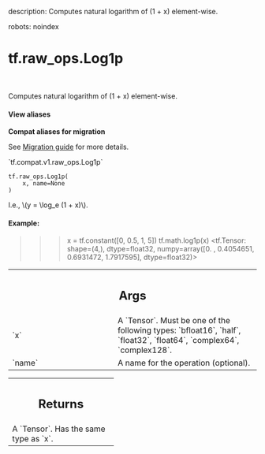description: Computes natural logarithm of (1 + x) element-wise.

robots: noindex

# tf.raw_ops.Log1p

<!-- Insert buttons and diff -->

<table class="tfo-notebook-buttons tfo-api nocontent" align="left">

</table>



Computes natural logarithm of (1 + x) element-wise.

<section class="expandable">
  <h4 class="showalways">View aliases</h4>
  <p>
<b>Compat aliases for migration</b>
<p>See
<a href="https://www.tensorflow.org/guide/migrate">Migration guide</a> for
more details.</p>
<p>`tf.compat.v1.raw_ops.Log1p`</p>
</p>
</section>

<pre class="devsite-click-to-copy prettyprint lang-py tfo-signature-link">
<code>tf.raw_ops.Log1p(
    x, name=None
)
</code></pre>



<!-- Placeholder for "Used in" -->

I.e., \\(y = \log_e (1 + x)\\).

#### Example:


>>> x = tf.constant([0, 0.5, 1, 5])
>>> tf.math.log1p(x)
<tf.Tensor: shape=(4,), dtype=float32, numpy=array([0.       , 0.4054651, 0.6931472, 1.7917595], dtype=float32)>

<!-- Tabular view -->
 <table class="responsive fixed orange">
<colgroup><col width="214px"><col></colgroup>
<tr><th colspan="2"><h2 class="add-link">Args</h2></th></tr>

<tr>
<td>
`x`
</td>
<td>
A `Tensor`. Must be one of the following types: `bfloat16`, `half`, `float32`, `float64`, `complex64`, `complex128`.
</td>
</tr><tr>
<td>
`name`
</td>
<td>
A name for the operation (optional).
</td>
</tr>
</table>



<!-- Tabular view -->
 <table class="responsive fixed orange">
<colgroup><col width="214px"><col></colgroup>
<tr><th colspan="2"><h2 class="add-link">Returns</h2></th></tr>
<tr class="alt">
<td colspan="2">
A `Tensor`. Has the same type as `x`.
</td>
</tr>

</table>

